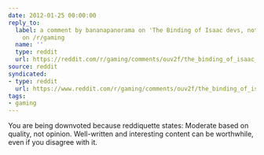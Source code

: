 ```yaml
---
date: 2012-01-25 00:00:00
reply_to:
  label: a comment by bananapanorama on 'The Binding of Isaac devs, not giving a fuck'
    on /r/gaming
  name: ''
  type: reddit
  url: https://reddit.com/r/gaming/comments/ouv2f/the_binding_of_isaac_devs_not_giving_a_fuck/c3kc0wm/
source: reddit
syndicated:
- type: reddit
  url: https://www.reddit.com/r/gaming/comments/ouv2f/the_binding_of_isaac_devs_not_giving_a_fuck/c3kceaa/
tags:
- gaming
---
```


You are being downvoted because reddiquette states: Moderate based on quality, not opinion. Well-written and interesting content can be worthwhile, even if you disagree with it.